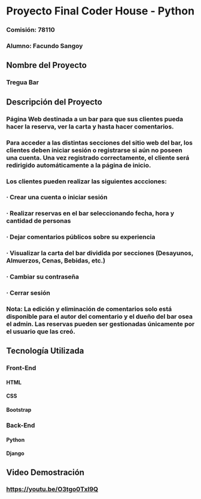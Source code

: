 # Proyecto Final Coder House - Python

### Comisión: 78110
### Alumno: Facundo Sangoy

## Nombre del Proyecto

### Tregua Bar

## Descripción del Proyecto

### Página Web destinada a un bar para que sus clientes pueda hacer la reserva, ver la carta y hasta hacer comentarios.

### Para acceder a las distintas secciones del sitio web del bar, los clientes deben iniciar sesión o registrarse si aún no poseen una cuenta. Una vez registrado correctamente, el cliente será redirigido automáticamente a la página de inicio.

### Los clientes pueden realizar las siguientes accciones:

### · Crear una cuenta o iniciar sesión
### · Realizar reservas en el bar seleccionando fecha, hora y cantidad de personas
### · Dejar comentarios públicos sobre su experiencia
### · Visualizar la carta del bar dividida por secciones (Desayunos, Almuerzos, Cenas, Bebidas, etc.)
### · Cambiar su contraseña
### · Cerrar sesión
### Nota: La edición y eliminación de comentarios solo está disponible para el autor del comentario y el dueño del bar osea el admin. Las reservas pueden ser gestionadas únicamente por el usuario que las creó.

## Tecnología Utilizada

### Front-End
#### HTML
#### CSS 
#### Bootstrap

### Back-End
#### Python
#### Django 

## Video Demostración

### https://youtu.be/O3tgo0Txl9Q